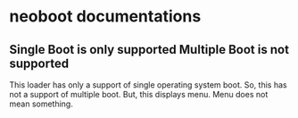 # neoboot documentations

## Single Boot is only supported Multiple Boot is not supported

This loader has only a support of single operating system boot.
So, this has not a support of multiple boot.
But, this displays menu.
Menu does not mean something.
